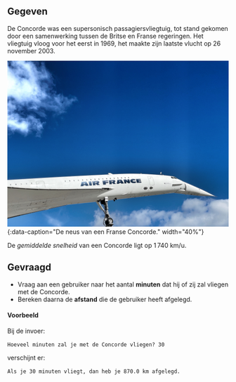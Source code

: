 ## Gegeven

De Concorde was een supersonisch passagiersvliegtuig, tot stand gekomen door een samenwerking tussen de Britse en Franse regeringen. Het vliegtuig vloog voor het eerst in 1969, het maakte zijn laatste vlucht op 26 november 2003.

![De neus van een Franse Concorde.](media/bernd-dittrich.jpg "Foto door Bernd Dittrich op Unsplash."){:data-caption="De neus van een Franse Concorde." width="40%"}

De *gemiddelde snelheid* van een Concorde ligt op 1 740 km/u.

## Gevraagd

- Vraag aan een gebruiker naar het aantal **minuten** dat hij of zij zal vliegen met de Concorde.
- Bereken daarna de **afstand** die de gebruiker heeft afgelegd.

#### Voorbeeld

Bij de invoer:
```
Hoeveel minuten zal je met de Concorde vliegen? 30
```

verschijnt er:
```
Als je 30 minuten vliegt, dan heb je 870.0 km afgelegd.
```